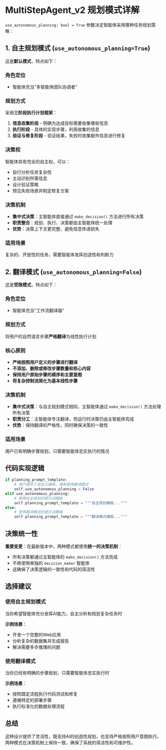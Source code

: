 # MultiStepAgent_v2 规划模式详解

`use_autonomous_planning: bool = True` 参数决定智能体采用哪种任务规划策略：

## 1. 自主规划模式 (`use_autonomous_planning=True`) 

这是**默认模式**，特点如下：

### 角色定位
- 智能体充当"多智能体团队协调者"

### 规划方式
采用**三阶段执行计划框架**：
1. **信息收集阶段** - 明确为达成目标需要收集哪些信息
2. **执行阶段** - 具体的实现步骤，利用收集的信息
3. **验证与修复阶段** - 验证结果，失败时收集额外信息进行修复

### 决策权
智能体具有完全的自主权，可以：
- 自行分析任务复杂性
- 主动识别所需信息
- 设计验证策略
- 预见失败场景并制定修复方案

### 决策机制
- **集中式决策**：主智能体直接通过 `make_decision()` 方法进行所有决策
- **职责整合**：规划、执行、决策都由主智能体统一处理
- **优势**：决策上下文更完整，避免信息传递损失

### 适用场景
复杂的、开放性的任务，需要智能体发挥创造性和判断力

## 2. 翻译模式 (`use_autonomous_planning=False`)

这是**受限模式**，特点如下：

### 角色定位
- 智能体充当"工作流翻译器"

### 规划方式
将用户的自然语言步骤**严格翻译**为线性执行计划

### 核心原则
- **严格按照用户定义的步骤进行翻译**
- **不添加、删除或修改步骤数量和核心内容**
- **保持用户原始步骤的顺序和主要意图**
- **将复杂控制流简化为基本线性步骤**

### 决策机制
- **集中式决策**：与自主规划模式相同，主智能体通过 `make_decision()` 方法处理所有决策
- **职责分工**：主智能体专注翻译，但运行时决策仍由主智能体完成
- **优势**：保持翻译的严格性，同时确保决策的一致性

### 适用场景
用户已有明确步骤规划，只需要智能体忠实执行的情况

## 代码实现逻辑

```python
if planning_prompt_template:
    # 用户提供了自定义模板，强制使用翻译模式
    self.use_autonomous_planning = False
elif use_autonomous_planning:
    # 使用自主规划的提示词模板
    self.planning_prompt_template = """自主规划模板..."""
else:
    # 使用翻译模式的提示词模板
    self.planning_prompt_template = """翻译模式模板..."""
```

## 决策统一性

**重要变更**：在最新版本中，两种模式都使用**统一的决策机制**：

- 所有决策都通过主智能体的 `make_decision()` 方法完成
- 不再使用单独的 `decision_maker` 智能体
- 这确保了决策逻辑的一致性和代码的简洁性

## 选择建议

### 使用自主规划模式
当你希望智能体充分发挥AI能力，自主分析和规划复杂任务时

**示例场景**：
- 开发一个完整的Web应用
- 分析复杂的数据集并生成报告
- 解决需要多步推理的问题

### 使用翻译模式
当你已经有明确的步骤规划，只需要智能体忠实执行时

**示例场景**：
- 按照既定流程执行代码测试和修复
- 遵循特定的部署步骤
- 执行标准化的数据处理流程

## 总结

这种设计提供了灵活性，既支持AI的创造性规划，也支持严格按照用户意图执行。两种模式在决策机制上保持一致，确保了系统的简洁性和可维护性。